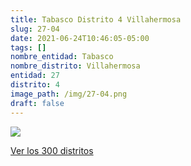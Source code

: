 ```yaml
---
title: Tabasco Distrito 4 Villahermosa
slug: 27-04
date: 2021-06-24T10:46:05-05:00
tags: []
nombre_entidad: Tabasco
nombre_distrito: Villahermosa
entidad: 27
distrito: 4
image_path: /img/27-04.png
draft: false
---
```


![](/img/27-04.png)

[Ver los 300 distritos](/docs/elecciones-2021)
